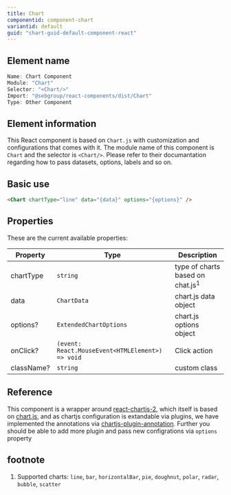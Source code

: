 ```yaml
---
title: Chart
componentid: component-chart
variantid: default
guid: "chart-guid-default-component-react"
---
```


## Element name

```javascript
Name: Chart Component
Module: "Chart"
Selector: "<Chart/>"
Import: "@sebgroup/react-components/dist/Chart"
Type: Other Component
```

## Element information

This React component is based on `Chart.js` with customization and configurations that comes with it. The module name of this component is `Chart` and the selector is `<Chart/>`. Please refer to their documantation regarding how to pass datasets, options, labels and so on.

## Basic use

```html
<Chart chartType="line" data="{data}" options="{options}" />
```

## Properties

These are the current available properties:

| Property   | Type                                             | Description                                 |
| ---------- | ------------------------------------------------ | ------------------------------------------- |
| chartType  | `string`                                         | type of charts based on chat.js<sup>1</sup> |
| data       | `ChartData`                                      | chart.js data object                        |
| options?   | `ExtendedChartOptions`                           | chart.js options object                     |
| onClick?   | `(event: React.MouseEvent<HTMLElement>) => void` | Click action                                |
| className? | `string`                                         | custom class                                |

## Reference

This component is a wrapper around [react-chartjs-2](https://www.npmjs.com/package/react-chartjs-2), which itself is based on [chart.js](http://www.chartjs.org), and as chartjs configuration is extandable via plugins, we have implemented the annotations via [chartjs-plugin-annotation](https://www.npmjs.com/package/chartjs-plugin-annotation). Further you should be able to add more plugin and pass new configrations via `options` property

## footnote

1. Supported charts: `line`, `bar`, `horizontalBar`, `pie`, `doughnut`, `polar`, `radar`, `bubble`, `scatter`
